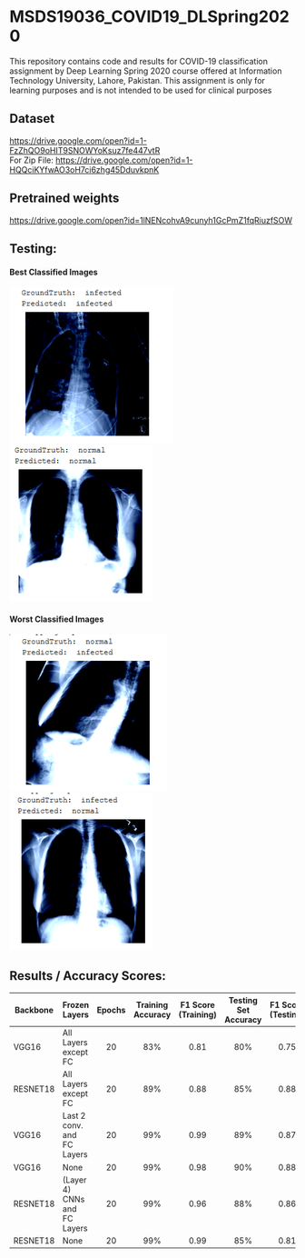 # MSDS19036_COVID19_DLSpring2020
This repository contains code and results for COVID-19 classification assignment by Deep Learning Spring 2020 course offered at Information Technology University, Lahore, Pakistan. This assignment is only for learning purposes and is not intended to be used for clinical purposes
## Dataset
https://drive.google.com/open?id=1-FzZhQO9oHIT9SNOWYoKsuz7fe447vtR <br />
For Zip File: https://drive.google.com/open?id=1-HQQciKYfwAO3oH7ci6zhg45DduvkpnK

## Pretrained weights
https://drive.google.com/open?id=1lNENcohvA9cunyh1GcPmZ1fqRiuzfSOW
</br>
## Testing:

#### Best Classified Images

![Best Classified (VGG16)](/images/T1-Image-VGG-Best-1.PNG)
![Best Classified (RESNET18)](/images/T1-Image-Resnet-Best-1.PNG)

#### Worst Classified Images

![Worst Classified (VGG16)](/images/T1-Image-VGG-Worst-1.PNG)
![Worst Classified (RESNET18)](/images/T1-Image-Resnet-Worst-1.PNG)
</br>

## Results /  Accuracy Scores:

| Backbone | Frozen Layers| Epochs | Training Accuracy | F1 Score (Training) | Testing Set Accuracy | F1 Score (Testing) |
|----------|--------------|  :---:  |       :---:       |        :---:        |       :---:         |       :---:        |
| VGG16    | All Layers except FC   | 20 | 83%          | 0.81                | 80%                 |         0.75       |
| RESNET18 | All Layers except FC   | 20 | 89%          | 0.88                | 85%                 |         0.88       |
| VGG16    | Last 2 conv. and FC Layers | 20 | 99%      | 0.99                | 89%                 |         0.87       |
| VGG16    | None                   | 20 | 99%          | 0.98                | 90%                 |         0.88       |
| RESNET18 | (Layer 4) CNNs and FC Layers | 20 | 99%    | 0.96                | 88%                 |         0.86       |
| RESNET18 | None                   | 20 | 99%          | 0.99                | 85%                 |         0.81       |
